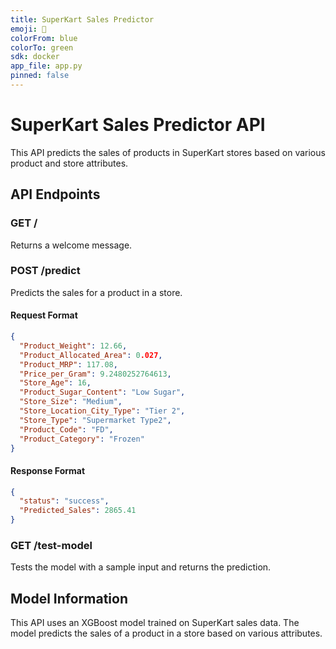 ```yaml
---
title: SuperKart Sales Predictor
emoji: 🛒
colorFrom: blue
colorTo: green
sdk: docker
app_file: app.py
pinned: false
---
```


# SuperKart Sales Predictor API

This API predicts the sales of products in SuperKart stores based on various product and store attributes.

## API Endpoints

### GET /
Returns a welcome message.

### POST /predict
Predicts the sales for a product in a store.

#### Request Format
```json
{
  "Product_Weight": 12.66,
  "Product_Allocated_Area": 0.027,
  "Product_MRP": 117.08,
  "Price_per_Gram": 9.2480252764613,
  "Store_Age": 16,
  "Product_Sugar_Content": "Low Sugar",
  "Store_Size": "Medium",
  "Store_Location_City_Type": "Tier 2",
  "Store_Type": "Supermarket Type2",
  "Product_Code": "FD",
  "Product_Category": "Frozen"
}
```

#### Response Format
```json
{
  "status": "success",
  "Predicted_Sales": 2865.41
}
```

### GET /test-model
Tests the model with a sample input and returns the prediction.

## Model Information
This API uses an XGBoost model trained on SuperKart sales data. The model predicts the sales of a product in a store based on various attributes.
